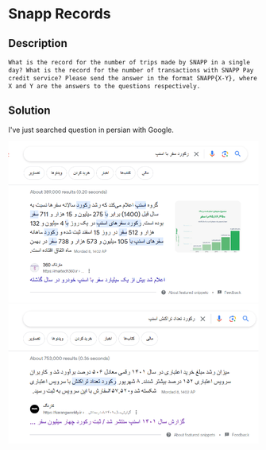 # Snapp Records

## Description

```SNAPP Record
What is the record for the number of trips made by SNAPP in a single day? What is the record for the number of transactions with SNAPP Pay credit service? Please send the answer in the format SNAPP{X-Y}, where X and Y are the answers to the questions respectively.
```

## Solution
I've just searched question in persian with Google.

![Untitled](11111.PNG)
![Untitled](22222.PNG)